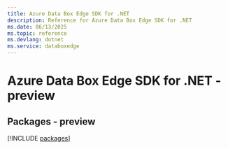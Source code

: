 ```yaml
---
title: Azure Data Box Edge SDK for .NET
description: Reference for Azure Data Box Edge SDK for .NET
ms.date: 06/13/2025
ms.topic: reference
ms.devlang: dotnet
ms.service: databoxedge
---
```

# Azure Data Box Edge SDK for .NET - preview
## Packages - preview
[!INCLUDE [packages](data-box-edge-index.md)]